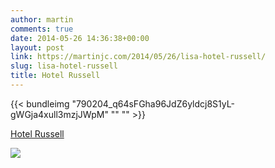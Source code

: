 ```yaml
---
author: martin
comments: true
date: 2014-05-26 14:36:38+00:00
layout: post
link: https://martinjc.com/2014/05/26/lisa-hotel-russell/
slug: lisa-hotel-russell
title: Hotel Russell
---
```


{{< bundleimg "790204_q64sFGha96JdZ6yldcj8S1yL-gWGja4xull3mzjJWpM" "" "" >}}




[Hotel Russell](http://4sq.com/dDjp6x)




![](http://ift.tt/1680SUv)
